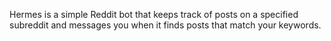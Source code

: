 Hermes is a simple Reddit bot that keeps track of posts on a specified subreddit and messages you when it finds posts that match your keywords.